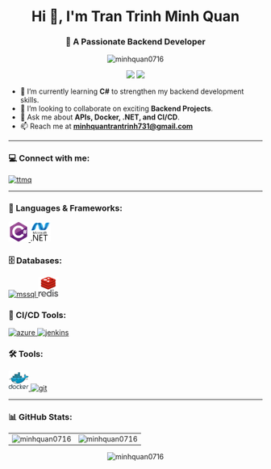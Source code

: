 <h1 align="center">Hi 👋, I'm Tran Trinh Minh Quan</h1>
<h3 align="center">🚀 A Passionate Backend Developer</h3>
<p align="center"> <img src="https://komarev.com/ghpvc/?username=minhquan0716&label=Profile%20views&color=0e75b6&style=flat" alt="minhquan0716" /> </p>
<p align="center">
  <img src="https://img.shields.io/badge/Backend-Developer-blue" />
  <img src="https://img.shields.io/badge/C%23-Learner-yellowgreen" />
</p>

- 🌱 I’m currently learning **C#** to strengthen my backend development skills.
- 👯 I’m looking to collaborate on exciting **Backend Projects**.
- 💬 Ask me about **APIs, Docker, .NET, and CI/CD**.
- 📫 Reach me at **minhquantrantrinh731@gmail.com**
  
---

<h3 align="left">💻 Connect with me:</h3>
<p align="left">
<a href="https://linkedin.com/in/ttmq" target="blank"><img align="center" src="https://raw.githubusercontent.com/rahuldkjain/github-profile-readme-generator/master/src/images/icons/Social/linked-in-alt.svg" alt="ttmq" height="30" width="40" /></a>
</p>

---

<h3 align="left">🔧 Languages & Frameworks:</h3>
<p align="left">
  <a href="https://www.w3schools.com/cs/" target="_blank" rel="noreferrer"> 
    <img src="https://raw.githubusercontent.com/devicons/devicon/master/icons/csharp/csharp-original.svg" alt="csharp" width="40" height="40"/> 
  </a>
  <a href="https://dotnet.microsoft.com/" target="_blank" rel="noreferrer"> 
    <img src="https://raw.githubusercontent.com/devicons/devicon/master/icons/dot-net/dot-net-original-wordmark.svg" alt="dotnet" width="40" height="40"/> 
  </a>
</p>

<h3 align="left">🗄️ Databases:</h3>
<p align="left"> 
  <a href="https://www.microsoft.com/en-us/sql-server" target="_blank" rel="noreferrer"> 
    <img src="https://www.svgrepo.com/show/303229/microsoft-sql-server-logo.svg" alt="mssql" width="40" height="40"/> 
  </a> 
  <a href="https://redis.io" target="_blank" rel="noreferrer"> 
    <img src="https://raw.githubusercontent.com/devicons/devicon/master/icons/redis/redis-original-wordmark.svg" alt="redis" width="40" height="40"/> 
  </a> 
</p>

<h3 align="left">🔨 CI/CD Tools:</h3>
<p align="left"> 
  <a href="https://azure.microsoft.com/en-in/" target="_blank" rel="noreferrer"> 
    <img src="https://www.vectorlogo.zone/logos/microsoft_azure/microsoft_azure-icon.svg" alt="azure" width="40" height="40"/> 
  </a>
  <a href="https://www.jenkins.io" target="_blank" rel="noreferrer"> 
    <img src="https://www.vectorlogo.zone/logos/jenkins/jenkins-icon.svg" alt="jenkins" width="40" height="40"/> 
  </a>
</p>

<h3 align="left">🛠️ Tools:</h3>
<p align="left"> 
  <a href="https://www.docker.com/" target="_blank" rel="noreferrer"> 
    <img src="https://raw.githubusercontent.com/devicons/devicon/master/icons/docker/docker-original-wordmark.svg" alt="docker" width="40" height="40"/> 
  </a> 
  <a href="https://git-scm.com/" target="_blank" rel="noreferrer"> 
    <img src="https://www.vectorlogo.zone/logos/git-scm/git-scm-icon.svg" alt="git" width="40" height="40"/> 
  </a> 
</p>

---

<h3 align="left">📊 GitHub Stats:</h3>
<div align="center">
  <table>
    <tr>
      <td>
        <img height="200" src="https://github-readme-stats.vercel.app/api/top-langs?username=minhquan0716&show_icons=true&locale=en&layout=compact&theme=radical" alt="minhquan0716" />
      </td>
      <td>
        <img height="200" src="https://github-readme-stats.vercel.app/api?username=minhquan0716&show_icons=true&locale=en&theme=dark" alt="minhquan0716" />
      </td>
    </tr>
  </table>
</div>

<div align="center">
  <img src="https://github-readme-streak-stats.herokuapp.com/?user=minhquan0716&" alt="minhquan0716" />
</div>







